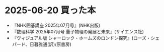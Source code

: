 # 2025-06-20 買った本

- 『NHK囲碁講座 2025年07月号』(NHK出版)
- 『数理科学 2025年07月号 量子物理の発展と未来』(サイエンス社)
- 『ヴィジュアル版 シャーロック・ホームズのロンドン探究』(ローズ・シェパード、日暮雅通(訳)/原書房)

